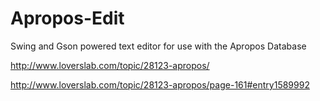 # Apropos-Edit
Swing and Gson powered text editor for use with the Apropos Database

http://www.loverslab.com/topic/28123-apropos/

http://www.loverslab.com/topic/28123-apropos/page-161#entry1589992
